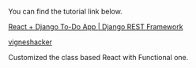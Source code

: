 You can find the tutorial link below.

[React + Django To-Do App | Django REST Framework](https://www.youtube.com/watch?v=W9BjUoot2Eo)

[vigneshacker](youtube.com/vigneshacker)

Customized the class based React with Functional one.
